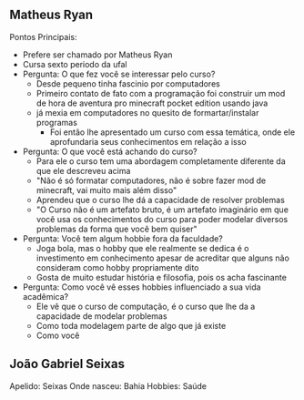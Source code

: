 ## Matheus Ryan
Pontos Principais:
- Prefere ser chamado por Matheus Ryan
- Cursa sexto periodo da ufal
- Pergunta: O que fez você se interessar pelo curso?
	- Desde pequeno tinha fascinio por computadores
	- Primeiro contato de fato com a programação foi construir um mod de hora de aventura pro minecraft pocket edition usando java
	- já mexia em computadores no quesito de formartar/instalar programas
		- Foi então lhe apresentado um curso com essa temática, onde ele aprofundaria seus conhecimentos em relação a isso
- Pergunta: O que você está achando do curso?
	- Para ele o curso tem uma abordagem completamente diferente da que ele descreveu acima
	- "Não é só formatar computadores, não é sobre fazer mod de minecraft, vai muito mais além disso"
	- Aprendeu que o curso lhe dá a capacidade de resolver problemas
	- "O Curso não é um artefato bruto, é um artefato imaginário em que você usa os conhecimentos do curso para poder modelar diversos problemas da forma que você bem quiser"
- Pergunta: Você tem algum hobbie fora da faculdade?
	- Joga bola, mas o hobby que ele realmente se dedica é o investimento em conhecimento apesar de acreditar que alguns não consideram como hobby propriamente dito
	- Gosta de muito estudar história e filosofia, pois os acha fascinante
- Pergunta: Como você vê esses hobbies influenciado a sua vida acadêmica?
	- Ele vê que o curso de computação, é o curso que lhe da a capacidade de modelar problemas
	- Como toda modelagem parte de algo que já existe
	- Como você 
## João Gabriel Seixas
Apelido: Seixas
Onde nasceu: Bahia
Hobbies: Saúde

